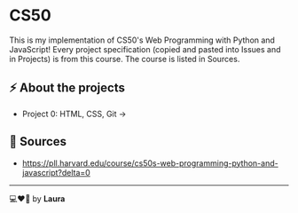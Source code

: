 # CS50

This is my implementation of CS50's Web Programming with Python and JavaScript! Every project specification (copied and pasted into Issues and in Projects) is from this course. The course is listed in Sources.

## ⚡ About the projects
- Project 0: HTML, CSS, Git -> 

## 📃 Sources
- https://pll.harvard.edu/course/cs50s-web-programming-python-and-javascript?delta=0

---

💻❤🍲 by **Laura**
